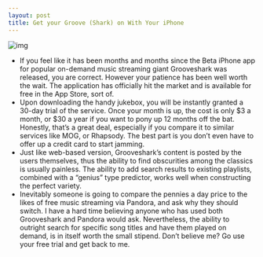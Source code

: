 ```yaml
---
layout: post
title: Get your Groove (Shark) on With Your iPhone
---
```

![img](http://media.idownloadblog.com/wp-content/uploads/2010/08/GrooveShark-e1281825016589.png)
* If you feel like it has been months and months since the Beta iPhone app for popular on-demand music streaming giant Grooveshark was released, you are correct. However your patience has been well worth the wait. The application has officially hit the market and is available for free in the App Store, sort of.
* Upon downloading the handy jukebox, you will be instantly granted a 30-day trial of the service. Once your month is up, the cost is only $3 a month, or $30 a year if you want to pony up 12 months off the bat. Honestly, that’s a great deal, especially if you compare it to similar services like MOG, or Rhapsody. The best part is you don’t even have to offer up a credit card to start jamming.
* Just like web-based version, Grooveshark’s content is posted by the users themselves, thus the ability to find obscurities among the classics is usually painless. The ability to add search results to existing playlists, combined with a “genius” type predictor, works well when constructing the perfect variety.
* Inevitably someone is going to compare the pennies a day price to the likes of free music streaming via Pandora, and ask why they should switch. I have a hard time believing anyone who has used both Grooveshark and Pandora would ask. Nevertheless, the ability to outright search for specific song titles and have them played on demand, is in itself worth the small stipend. Don’t believe me? Go use your free trial and get back to me.

